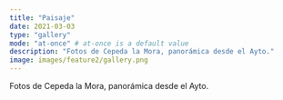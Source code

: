 ```yaml
---
title: "Paisaje"
date: 2021-03-03
type: "gallery"
mode: "at-once" # at-once is a default value
description: "Fotos de Cepeda la Mora, panorámica desde el Ayto."
image: images/feature2/gallery.png
---
```

Fotos de Cepeda la Mora, panorámica desde el Ayto.